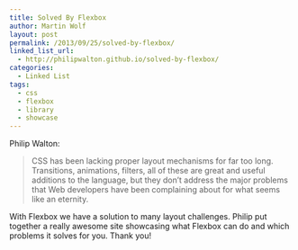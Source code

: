 ```yaml
---
title: Solved By Flexbox
author: Martin Wolf
layout: post
permalink: /2013/09/25/solved-by-flexbox/
linked_list_url:
  - http://philipwalton.github.io/solved-by-flexbox/
categories:
  - Linked List
tags:
  - css
  - flexbox
  - library
  - showcase
---
```

<p class="linked-list-quote-author">
  Philip Walton:
</p>

> CSS has been lacking proper layout mechanisms for far too long. Transitions, animations, filters, all of these are great and useful additions to the language, but they don&#8217;t address the major problems that Web developers have been complaining about for what seems like an eternity.

With Flexbox we have a solution to many layout challenges. Philip put together a really awesome site showcasing what Flexbox can do and which problems it solves for you. Thank you!